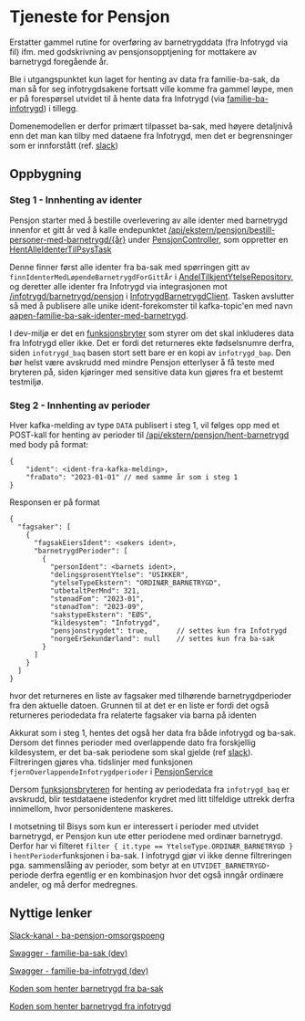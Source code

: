 # Tjeneste for Pensjon

Erstatter gammel rutine for overføring av barnetrygddata (fra Infotrygd via fil) ifm. med godskrivning av pensjonsopptjening for mottakere av barnetrygd foregående år.

Ble i utgangspunktet kun laget for henting av data fra familie-ba-sak, da man så for seg infotrygdsakene fortsatt ville komme fra gammel løype, men er på forespørsel utvidet til å hente data fra Infotrygd (via [familie-ba-infotrygd](https://github.com/navikt/familie-ba-infotrygd)) i tillegg.

Domenemodellen er derfor primært tilpasset ba-sak, med høyere detaljnivå enn det man kan tilby med dataene fra Infotrygd, men det er begrensninger som er innforstått (ref. [slack](https://nav-it.slack.com/archives/C04JGFS9A3E/p1692275651280949?thread_ts=1692272606.816909&cid=C04JGFS9A3E))

## Oppbygning

### Steg 1 - Innhenting av identer

Pensjon starter med å bestille overlevering av alle identer med barnetrygd innenfor et gitt år ved å kalle endepunktet [/api/ekstern/pensjon/bestill-personer-med-barnetrygd/{år}](https://familie-ba-sak.intern.dev.nav.no/swagger-ui/index.html#/pensjon-controller/bestillPersonerMedBarnetrygdForGitt%C3%85rP%C3%A5Kafka) under [PensjonController](PensjonController.kt), som oppretter en [HentAlleIdenterTilPsysTask](../../task/HentAlleIdenterTilPsysTask.kt)

Denne finner først alle identer fra ba-sak med spørringen gitt av `finnIdenterMedLøpendeBarnetrygdForGittÅr` i [AndelTilkjentYtelseRepository](../../kjerne/beregning/domene/AndelTilkjentYtelseRepository.kt), og deretter alle identer fra Infotrygd via integrasjonen mot [/infotrygd/barnetrygd/pensjon](https://familie-ba-infotrygd.intern.dev.nav.no/swagger-ui/index.html#/pensjon-controller/personerMedBarnetrygd) i [InfotrygdBarnetrygdClient](../../integrasjoner/infotrygd/InfotrygdBarnetrygdClient.kt). Tasken avslutter så med å publisere alle unike ident-forekomster til kafka-topic'en med navn [aapen-familie-ba-sak-identer-med-barnetrygd](../../../../../../../../../../.nais/kafka/dev/aapen-familie-ba-sak-identer-med-barnetrygd.yaml).

I dev-miljø er det en [funksjonsbryter](https://teamfamilie-unleash-web.iap.nav.cloud.nais.io/projects/default/features/familie-ba-sak.hent-identer-til-psys-fra-infotrygd) som styrer om det skal inkluderes data fra Infotrygd 
eller ikke. Det er fordi det returneres ekte fødselsnumre derfra, siden `infotrygd_baq` basen stort sett bare er en kopi av `infotrygd_bap`. Den bør helst være avskrudd med mindre Pensjon etterlyser å få teste med bryteren på, siden kjøringer med sensitive data kun gjøres fra et bestemt testmiljø.

### Steg 2 - Innhenting av perioder

Hver kafka-melding av type `DATA` publisert i steg 1, vil følges opp med et POST-kall for henting av perioder til [/api/ekstern/pensjon/hent-barnetrygd](https://familie-ba-sak.intern.dev.nav.no/swagger-ui/index.html#/pensjon-controller/hentBarnetrygd) med body på format:
```
{
    "ident": <ident-fra-kafka-melding>,
    "fraDato": "2023-01-01" // med samme år som i steg 1
}
```

Responsen er på format

```
{
  "fagsaker": [
    {
      "fagsakEiersIdent": <søkers ident>,
      "barnetrygdPerioder": [
        {
          "personIdent": <barnets ident>,
          "delingsprosentYtelse": "USIKKER",
          "ytelseTypeEkstern": "ORDINÆR_BARNETRYGD",
          "utbetaltPerMnd": 321,
          "stønadFom": "2023-01",
          "stønadTom": "2023-09",
          "sakstypeEkstern": "EØS",
          "kildesystem": "Infotrygd",
          "pensjonstrygdet": true,       // settes kun fra Infotrygd
          "norgeErSekundærland": null    // settes kun fra ba-sak
        }
      ]
    }
  ]
}
```
hvor det returneres en liste av fagsaker med tilhørende barnetrygdperioder fra den aktuelle datoen. Grunnen til at det er en liste er fordi det også returneres periodedata fra relaterte fagsaker via barna på identen

Akkurat som i steg 1, hentes det også her data fra både infotrygd og ba-sak. Dersom det finnes perioder med overlappende dato fra forskjellig kildesystem, er det ba-sak periodene som skal gjelde (ref [slack](https://nav-it.slack.com/archives/C04JGFS9A3E/p1700725524272959?thread_ts=1700650664.696339&cid=C04JGFS9A3E)). Filtreringen gjøres vha. tidslinjer med funksjonen `fjernOverlappendeInfotrygdperioder` i [PensjonService](PensjonService.kt)

Dersom [funksjonsbryteren](https://teamfamilie-unleash-web.iap.nav.cloud.nais.io/projects/default/features/familie-ba-sak.hent-identer-til-psys-fra-infotrygd) for henting av periodedata fra `infotrygd_baq` er avskrudd,
blir testdataene istedenfor krydret med litt tilfeldige uttrekk derfra innimellom, hvor personidentene maskeres.

I motsetning til Bisys som kun er interessert i perioder med utvidet barnetrygd, er Pensjon kun ute etter periodene med ordinær barnetrygd. Derfor har vi filteret
`filter { it.type == YtelseType.ORDINÆR_BARNETRYGD }` i `hentPerioder`funksjonen i ba-sak. I infotrygd gjør vi ikke denne filtreringen pga. sammenslåing av perioder, som betyr at en `UTVIDET_BARNETRYGD`-periode derfra egentlig er en kombinasjon hvor det også inngår ordinære andeler, og må derfor medregnes.

## Nyttige lenker

[Slack-kanal - ba-pensjon-omsorgspoeng](https://nav-it.slack.com/archives/C04JGFS9A3E)

[Swagger - familie-ba-sak (dev)](https://familie-ba-sak.intern.dev.nav.no/swagger-ui/index.html#/pensjon-controller)

[Swagger - familie-ba-infotrygd (dev)](https://familie-ba-infotrygd.intern.dev.nav.no/swagger-ui/index.html#/pensjon-controller)

[Koden som henter barnetrygd fra ba-sak](PensjonService.kt)

[Koden som henter barnetrygd fra infotrygd](https://github.com/navikt/familie-ba-infotrygd/blob/main/src/main/kotlin/no/nav/familie/ba/infotrygd/service/BarnetrygdService.kt#L171)